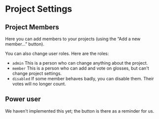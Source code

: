 # Project Settings
## Project Members

Here you can add members to your projects (using the “Add a new member...” button).

You can also change user roles. Here are the roles:

- `admin` This is a person who can change anything about the project.
- `member` This is a person who can add and vote on glosses, but can't change project settings.
- `disabled` If some member behaves badly, you can disable them. Their votes will no longer count.

## Power user
We haven't implemented this yet; the button is there as a reminder for us.